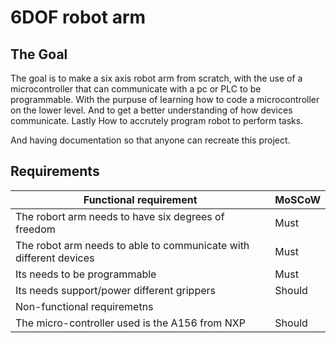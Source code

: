 # 6DOF robot arm

## The Goal

The goal is to make a six axis robot arm from scratch, with the use of a microcontroller that can communicate with a pc or PLC to be programmable.
With the purpuse of learning how to code a microcontroller on the lower level. And to get a better understanding of how devices communicate. Lastly
How to accrutely program robot to perform tasks.

And having documentation so that anyone can recreate this project.

## Requirements

|Functional requirement|MoSCoW|
| ----- | ------ |  
|The robort arm needs to have six degrees of freedom | Must |
|The robot arm needs to able to communicate with different devices| Must|
|Its needs to be programmable|Must|
|Its needs support/power different grippers|Should|
|Non-functional requiremetns||
|The micro-controller used is the A156 from NXP|Should|
